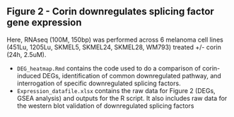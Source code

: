 ## Figure 2 - Corin downregulates splicing factor gene expression
Here, RNAseq (100M, 150bp) was performed across 6 melanoma cell lines (451Lu, 1205Lu, SKMEL5, SKMEL24, SKMEL28, WM793) treated +/- corin  (24h, 2.5uM). 
  - `DEG_heatmap.Rmd` contains the code used to do a comparison of corin-induced DEGs, identification of common downregulated pathway, and interrogation of specific downregulated splicing factors. 
  - `Expression_datafile.xlsx` contains the raw data for Figure 2 (DEGs, GSEA analysis) and outputs for the R script. It also includes raw data for the western blot validation of downregulated splicing factors

